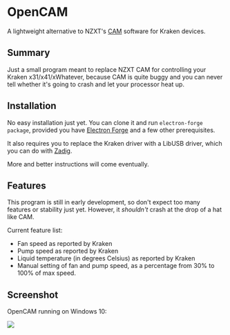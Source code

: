 # OpenCAM
A lightweight alternative to NZXT's [CAM](https://www.nzxt.com/camapp) software
for Kraken devices.

## Summary
Just a small program meant to replace NZXT CAM for controlling your
Kraken x31/x41/xWhatever, because CAM is quite buggy and you can never tell
whether it's going to crash and let your processor heat up.

## Installation
No easy installation just yet. You can clone it and run
`electron-forge package`, provided you have [Electron Forge](https://electronforge.io/) and a few other prerequisites.

It also requires you to replace the Kraken driver with a LibUSB driver, which
you can do with [Zadig](http://zadig.akeo.ie/).

More and better instructions will come eventually.

## Features
This program is still in early development, so don't expect too many features
or stability just yet. However, it *shouldn't* crash at the drop of a hat
like CAM.

Current feature list:
- Fan speed as reported by Kraken
- Pump speed as reported by Kraken
- Liquid temperature (in degrees Celsius) as reported by Kraken
- Manual setting of fan and pump speed, as a percentage from 30% to 100% of
  max speed.

## Screenshot
OpenCAM running on Windows 10:

![](https://i.imgur.com/rra23CF.png)
